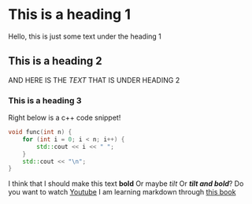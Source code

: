 # This is a heading 1
Hello, this is just some text under the heading 1
## This is a heading 2
AND HERE IS THE *TEXT* THAT IS UNDER HEADING 2
### This is a heading 3
Right below is a c++ code snippet!
```cpp
void func(int n) {
	for (int i = 0; i < n; i++) {
		std::cout << i << " ";
	}
	std::cout << "\n";
}
```

I think that I should make this text **bold**
Or maybe *tilt*
Or ***tilt and bold***?
Do you want to watch [Youtube](https://youtube.com)
I am learning markdown through [this book](https://dl.icdst.org/pdfs/files3/c79990b0b853932d36ddc117ce2503e3.pdf)